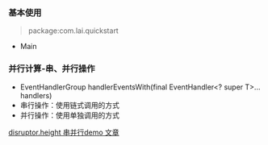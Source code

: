 ### 基本使用
> package:com.lai.quickstart

- Main



### 并行计算-串、并行操作
- EventHandlerGroup<T> handlerEventsWith(final EventHandler<? super T>... handlers)
- 串行操作：使用链式调用的方式
- 并行操作：使用单独调用的方式

[disruptor.height 串并行demo 文章](https://www.cnblogs.com/gyli20170901/p/10249929.html)
